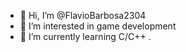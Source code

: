 - 👋 Hi, I’m @FlavioBarbosa2304
- 👀 I’m interested in game development
- 🌱 I’m currently learning C/C++
.

<!---
FlavioBarbosa2304/FlavioBarbosa2304 is a ✨ special ✨ repository because its `README.md` (this file) appears on your GitHub profile.
You can click the Preview link to take a look at your changes.
--->

